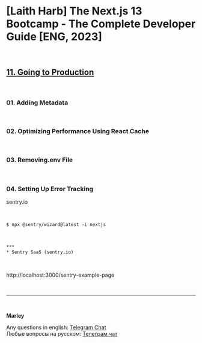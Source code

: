 # [Laith Harb] The Next.js 13 Bootcamp - The Complete Developer Guide [ENG, 2023]

<br/>

## [11. Going to Production](https://github.com/webmakaka/Next.js-Projects-Build-an-Issue-Tracker/pull/13)

<br/>

### 01. Adding Metadata

<br/>

### 02. Optimizing Performance Using React Cache

<br/>

### 03. Removing.env File

<br/>

### 04. Setting Up Error Tracking

sentry.io

<br/>

```
$ npx @sentry/wizard@latest -i nextjs
```

<br/>

```
***
* Sentry SaaS (sentry.io)
```

<br/>

http://localhost:3000/sentry-example-page

<br/>

---

<br/>

**Marley**

Any questions in english: <a href="https://jsdev.org/chat/">Telegram Chat</a>  
Любые вопросы на русском: <a href="https://jsdev.ru/chat/">Телеграм чат</a>
